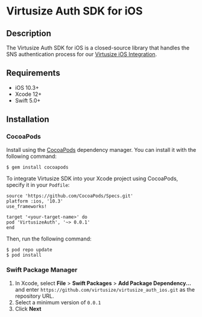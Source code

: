 # Virtusize Auth SDK for iOS

## Description

The Virtusize Auth SDK for iOS is a closed-source library that handles the SNS authentication process for our [Virtusize iOS Integration](https://github.com/virtusize/integration_ios).



## Requirements

- iOS 10.3+
- Xcode 12+
- Swift 5.0+



## Installation

### CocoaPods

Install using the [CocoaPods](https://cocoapods.org/) dependency manager. You can install it with the following command:

```
$ gem install cocoapods
```

To integrate Virtusize SDK into your Xcode project using CocoaPods, specify it in your `Podfile`:

```
source 'https://github.com/CocoaPods/Specs.git'
platform :ios, '10.3'
use_frameworks!

target '<your-target-name>' do
pod 'VirtusizeAuth', '~> 0.0.1'
end
```

Then, run the following command:

```
$ pod repo update
$ pod install
```

### Swift Package Manager

1. In Xcode, select **File** > **Swift Packages** > **Add Package Dependency...** and enter `https://github.com/virtusize/virtusize_auth_ios.git` as the repository URL.
2. Select a minimum version of `0.0.1`
3. Click **Next**

